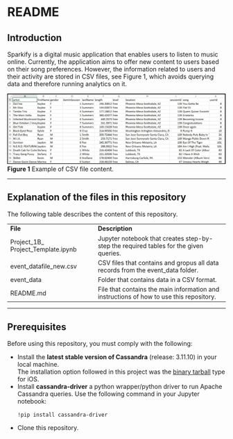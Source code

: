# **README**

## **Introduction**

Sparkify is a digital music application that enables users to listen to music online. Currently, the application aims to offer new content to users based on their song preferences. However, the information related to users and their activity are stored in CSV files, see Figure 1, which avoids querying data and therefore running analytics on it. 

![sparkify schema](/images/image_event_datafile_new.jpg)
**Figure 1** Example of CSV file content.
<br />


---
## **Explanation of the files in this repository**

The following table describes the content of this repository. 

<table>
  <tr>
   <td><strong>File</strong>
   </td>
   <td><strong>Description</strong>
   </td>
  </tr>
  <tr>
   <td>Project_1B_ Project_Template.ipynb
   </td>
   <td>Jupyter notebook that creates step-by-step the required tables for the given queries.
   </td>
  </tr>
  <tr>
   <td>event_datafile_new.csv
   </td>
   <td>CSV files that contains and gropus all data records from the event_data folder. 
   </td>
  </tr>
  <tr>
   <td>event_data
   </td>
   <td>Folder that contains data in a CSV format. 
   </td>
  </tr>
  <tr>
   <td>README.md
   </td>
   <td>File that contains the main information and instructions of how to use this repository. 
   </td>
  </tr>
  <tr>
</table>

---
## **Prerequisites**

Before using this repository, you must comply with the following:

*   Install the **latest stable version of Cassandra** (release: 3.11.10) in your local machine.  
The installation option followed in this project was the [binary tarball](https://cassandra.apache.org/doc/latest/getting_started/installing.html#installing-the-binary-tarball) type for iOS. 
*   Install **cassandra-driver** a python wrapper/python driver to run Apache Cassandra queries. Use the following command in your Jupyter notebook:
    ```
    !pip install cassandra-driver
    ```
*   Clone this repository.

